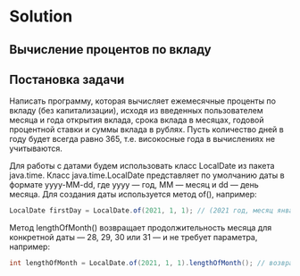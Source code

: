 # Solution

## Вычисление процентов по вкладу

## Постановка задачи
Написать программу, которая вычисляет ежемесячные проценты по вкладу (без капитализации), исходя из введенных пользователем месяца и года открытия вклада, 
срока вклада в месяцах, годовой процентной ставки и суммы вклада в рублях. Пусть количество дней в году будет всегда равно 365, т.е. високосные года в 
вычислениях не учитываются.

Для работы с датами будем использовать класс LocalDate из пакета java.time. Класс java.time.LocalDate представляет по умолчанию даты 
в формате yyyy-MM-dd, где yyyy — год, MM — месяц и dd — день месяца. Для создания даты используется метод of(), например:

```java
LocalDate firstDay = LocalDate.of(2021, 1, 1); // (2021 год, месяц январь, день 1)
```

Метод lengthOfMonth() возвращает продолжительность месяца для конкретной даты — 28, 29, 30 или 31 — и не требует параметра, например:

```java
int lengthOfMonth = LocalDate.of(2021, 1, 1).lengthOfMonth(); // возвращает 31
```
